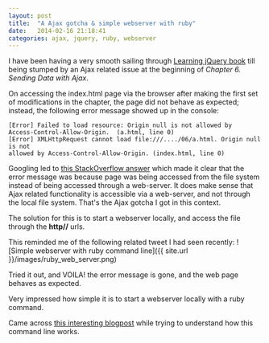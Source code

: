 ```yaml
---
layout: post
title:  "A Ajax gotcha & simple webserver with ruby"
date:   2014-02-16 21:18:41
categories: ajax, jquery, ruby, webserver
---
```


I have been having a very smooth sailing through [Learning jQuery book](http://www.amazon.com/Learning-jQuery-Fourth-Jonathan-Chaffer-ebook/dp/B00DMYO2KA) till being stumped by an Ajax related issue at the beginning of *Chapter 6. Sending Data with Ajax*. 

On accessing the index.html page via the browser after making the first set of modifications in the chapter, the page did not behave as expected; instead, the following error message showed up in the console:

    [Error] Failed to load resource: Origin null is not allowed by 
    Access-Control-Allow-Origin.  (a.html, line 0)
    [Error] XMLHttpRequest cannot load file:///..../06/a.html. Origin null is not 
    allowed by Access-Control-Allow-Origin. (index.html, line 0)

Googling led to [this StackOverflow answer](http://stackoverflow.com/a/8456586/429758) which made it clear that the error message was because page was being accessed from the file system instead of being accessed through a web-server. It does make sense that Ajax related functionality is accessible via a web-server, and not through the local file system. That's the Ajax gotcha I got in this context.

The solution for this is to start a webserver locally, and access the file through the **http//** urls. 

This reminded me of the following related tweet I had seen recently:
![Simple webserver with ruby command line]({{ site.url }}/images/ruby_web_server.png)

Tried it out, and VOILA! the error message is gone, and the web page behaves as expected. 

Very impressed how simple it is to start a webserver locally with a ruby command. 

Came across [this interesting blogpost](http://matteomelani.wordpress.com/2011/11/11/a-simple-web-server-is-ruby/) while trying to understand how this command line works.
